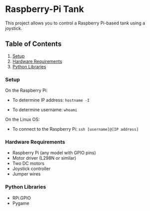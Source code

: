# Raspberry-Pi Tank 
This project allows you to control a Raspberry Pi-based tank using a joystick.

## Table of Contents
1. [Setup](#setup)
2. [Hardware Requirements](#hardware-requirements)
3. [Python Libraries](#python-libraries)


### Setup 
On the Raspberry Pi: 

- To determine IP address: ```hostname -I```

- To determine username: ```whoami```

On the Linux OS: 

- To connect to the Raspberry Pi: ```ssh [username]@[IP address]```


### Hardware Requirements 
- Raspberry Pi (any model with GPIO pins)
- Motor driver (L298N or similar)
- Two DC motors
- Joystick controller
- Jumper wires

### Python Libraries
- RPi.GPIO
- Pygame
